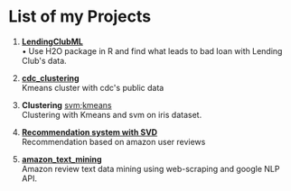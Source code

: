 # List of my Projects

1. [**LendingClubML** ](https://github.com/yusuzech/machine-learning-projects/blob/master/LendingClubML.ipynb)  
  •	Use H2O package in R and find what leads to bad loan with Lending Club's data.  

1. [**cdc_clustering**](https://github.com/yusuzech/machine-learning-projects/blob/master/cdc_clustering/homework.md)  
  Kmeans cluster with cdc's public data
  
1. **Clustering** [svm](https://github.com/yusuzech/machine-learning-projects/blob/master/clustering/iris_svm.ipynb);[kmeans](https://github.com/yusuzech/machine-learning-projects/blob/master/clustering/Kmeans%20Cluster%20Iris.ipynb)  
  Clustering with Kmeans and svm on iris dataset.
  
1. [**Recommendation system with SVD**](https://github.com/yusuzech/machine-learning-projects/blob/master/recommendation/Recommendation%20using%20svd.ipynb)  
  Recommendation based on amazon user reviews 
  
1. [**amazon_text_mining**](https://github.com/yusuzech/machine-learning-projects/blob/master/amazon_text_mining/Presentation.pdf)  
  Amazon review text data mining using web-scraping and google NLP API.

